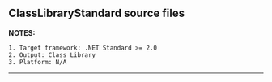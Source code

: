 ## ClassLibraryStandard source files

**NOTES:**

    1. Target framework: .NET Standard >= 2.0
    2. Output: Class Library
    3. Platform: N/A
***
